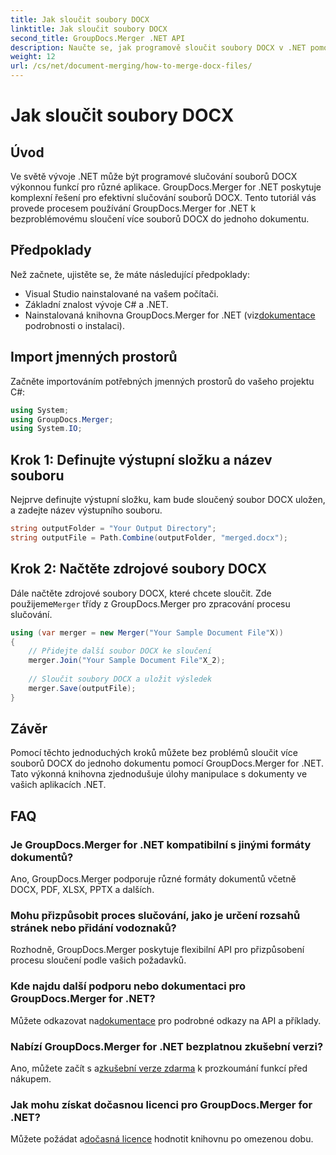 ```yaml
---
title: Jak sloučit soubory DOCX
linktitle: Jak sloučit soubory DOCX
second_title: GroupDocs.Merger .NET API
description: Naučte se, jak programově sloučit soubory DOCX v .NET pomocí GroupDocs.Merger, což efektivně zjednoduší úlohy manipulace s dokumenty.
weight: 12
url: /cs/net/document-merging/how-to-merge-docx-files/
---
```


# Jak sloučit soubory DOCX

## Úvod
Ve světě vývoje .NET může být programové slučování souborů DOCX výkonnou funkcí pro různé aplikace. GroupDocs.Merger for .NET poskytuje komplexní řešení pro efektivní slučování souborů DOCX. Tento tutoriál vás provede procesem používání GroupDocs.Merger for .NET k bezproblémovému sloučení více souborů DOCX do jednoho dokumentu.
## Předpoklady
Než začnete, ujistěte se, že máte následující předpoklady:
- Visual Studio nainstalované na vašem počítači.
- Základní znalost vývoje C# a .NET.
-  Nainstalovaná knihovna GroupDocs.Merger for .NET (viz[dokumentace](https://tutorials.groupdocs.com/merger/net/) podrobnosti o instalaci).

## Import jmenných prostorů
Začněte importováním potřebných jmenných prostorů do vašeho projektu C#:
```csharp
using System; 
using GroupDocs.Merger;
using System.IO;
```
## Krok 1: Definujte výstupní složku a název souboru
Nejprve definujte výstupní složku, kam bude sloučený soubor DOCX uložen, a zadejte název výstupního souboru.
```csharp
string outputFolder = "Your Output Directory";
string outputFile = Path.Combine(outputFolder, "merged.docx");
```
## Krok 2: Načtěte zdrojové soubory DOCX
Dále načtěte zdrojové soubory DOCX, které chcete sloučit. Zde použijeme`Merger` třídy z GroupDocs.Merger pro zpracování procesu slučování.
```csharp
using (var merger = new Merger("Your Sample Document File"X))
{
    // Přidejte další soubor DOCX ke sloučení
    merger.Join("Your Sample Document File"X_2);
    
    // Sloučit soubory DOCX a uložit výsledek
    merger.Save(outputFile);
}
```

## Závěr
Pomocí těchto jednoduchých kroků můžete bez problémů sloučit více souborů DOCX do jednoho dokumentu pomocí GroupDocs.Merger for .NET. Tato výkonná knihovna zjednodušuje úlohy manipulace s dokumenty ve vašich aplikacích .NET.
## FAQ
### Je GroupDocs.Merger for .NET kompatibilní s jinými formáty dokumentů?
Ano, GroupDocs.Merger podporuje různé formáty dokumentů včetně DOCX, PDF, XLSX, PPTX a dalších.
### Mohu přizpůsobit proces slučování, jako je určení rozsahů stránek nebo přidání vodoznaků?
Rozhodně, GroupDocs.Merger poskytuje flexibilní API pro přizpůsobení procesu sloučení podle vašich požadavků.
### Kde najdu další podporu nebo dokumentaci pro GroupDocs.Merger for .NET?
 Můžete odkazovat na[dokumentace](https://tutorials.groupdocs.com/merger/net/) pro podrobné odkazy na API a příklady.
### Nabízí GroupDocs.Merger for .NET bezplatnou zkušební verzi?
 Ano, můžete začít s a[zkušební verze zdarma](https://releases.groupdocs.com/) k prozkoumání funkcí před nákupem.
### Jak mohu získat dočasnou licenci pro GroupDocs.Merger for .NET?
 Můžete požádat a[dočasná licence](https://purchase.groupdocs.com/temporary-license/) hodnotit knihovnu po omezenou dobu.